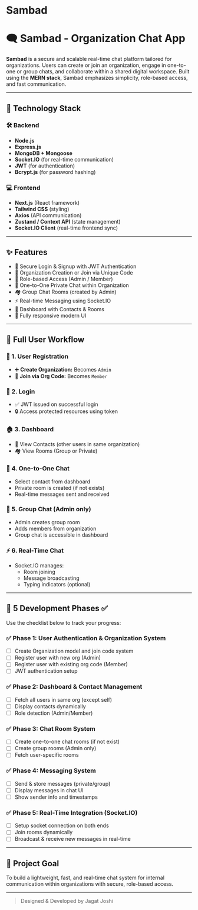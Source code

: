 # Sambad
# 🗨️ Sambad - Organization Chat App

**Sambad** is a secure and scalable real-time chat platform tailored for organizations. Users can create or join an organization, engage in one-to-one or group chats, and collaborate within a shared digital workspace. Built using the **MERN stack**, Sambad emphasizes simplicity, role-based access, and fast communication.

---

## 🚀 Technology Stack

### 🛠️ Backend
- **Node.js**
- **Express.js**
- **MongoDB + Mongoose**
- **Socket.IO** (for real-time communication)
- **JWT** (for authentication)
- **Bcrypt.js** (for password hashing)

### 💻 Frontend
- **Next.js** (React framework)
- **Tailwind CSS** (styling)
- **Axios** (API communication)
- **Zustand / Context API** (state management)
- **Socket.IO Client** (real-time frontend sync)

---

## ✨ Features

- 🔐 Secure Login & Signup with JWT Authentication  
- 🏢 Organization Creation or Join via Unique Code  
- 👥 Role-based Access (Admin / Member)  
- 💬 One-to-One Private Chat within Organization  
- 🏘️ Group Chat Rooms (created by Admin)  
- ⚡ Real-time Messaging using Socket.IO  
- 🔎 Dashboard with Contacts & Rooms  
- 📱 Fully responsive modern UI  

---

## 🔄 Full User Workflow

### 👤 1. User Registration
- ➕ **Create Organization:** Becomes `Admin`
- 🔑 **Join via Org Code:** Becomes `Member`

### 🔐 2. Login
- ✅ JWT issued on successful login
- 🔒 Access protected resources using token

### 🏠 3. Dashboard
- 👥 View Contacts (other users in same organization)
- 🏘️ View Rooms (Group or Private)

### 📩 4. One-to-One Chat
- Select contact from dashboard
- Private room is created (if not exists)
- Real-time messages sent and received

### 👥 5. Group Chat (Admin only)
- Admin creates group room
- Adds members from organization
- Group chat is accessible in dashboard

### ⚡ 6. Real-Time Chat
- Socket.IO manages:
  - Room joining
  - Message broadcasting
  - Typing indicators (optional)

---

## 🧱 5 Development Phases ✅

Use the checklist below to track your progress:

### ✅ Phase 1: User Authentication & Organization System
- [ ] Create Organization model and join code system
- [ ] Register user with new org (Admin)
- [ ] Register user with existing org code (Member)
- [ ] JWT authentication setup

### ✅ Phase 2: Dashboard & Contact Management
- [ ] Fetch all users in same org (except self)
- [ ] Display contacts dynamically
- [ ] Role detection (Admin/Member)

### ✅ Phase 3: Chat Room System
- [ ] Create one-to-one chat rooms (if not exist)
- [ ] Create group rooms (Admin only)
- [ ] Fetch user-specific rooms

### ✅ Phase 4: Messaging System
- [ ] Send & store messages (private/group)
- [ ] Display messages in chat UI
- [ ] Show sender info and timestamps

### ✅ Phase 5: Real-Time Integration (Socket.IO)
- [ ] Setup socket connection on both ends
- [ ] Join rooms dynamically
- [ ] Broadcast & receive new messages in real-time

---

## 📌 Project Goal
To build a lightweight, fast, and real-time chat system for internal communication within organizations with secure, role-based access.

---

> Designed & Developed by Jagat Joshi
